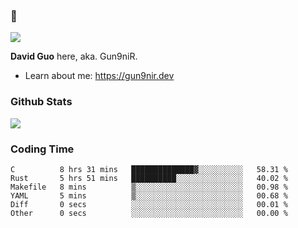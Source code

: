 ### 👋

![](https://komarev.com/ghpvc/?username=Gun9niR&label=Total+Views)

**David Guo** here, aka. Gun9niR.

- Learn about me: https://gun9nir.dev

### Github Stats

<img src="https://github-readme-stats.vercel.app/api?username=Gun9niR&count_private=true&show_icons=true&theme=vue-dark&hide_title=true">

### Coding Time

<!--START_SECTION:waka-->

```text
C          8 hrs 31 mins   ██████████████▓░░░░░░░░░░   58.31 %
Rust       5 hrs 51 mins   ██████████░░░░░░░░░░░░░░░   40.02 %
Makefile   8 mins          ▒░░░░░░░░░░░░░░░░░░░░░░░░   00.98 %
YAML       5 mins          ▒░░░░░░░░░░░░░░░░░░░░░░░░   00.68 %
Diff       0 secs          ░░░░░░░░░░░░░░░░░░░░░░░░░   00.01 %
Other      0 secs          ░░░░░░░░░░░░░░░░░░░░░░░░░   00.00 %
```

<!--END_SECTION:waka-->
